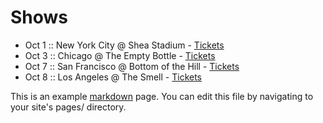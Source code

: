 # Shows

- Oct 1 :: New York City @ Shea Stadium - [Tickets](http://www.example.com)
- Oct 3 :: Chicago @ The Empty Bottle - [Tickets](http://www.example.com)
- Oct 7 :: San Francisco @ Bottom of the Hill - [Tickets](http://www.example.com)
- Oct 8 :: Los Angeles @ The Smell - [Tickets](http://www.thesmell.org/savethesmell)

This is an example [markdown](https://daringfireball.net/projects/markdown/syntax) page. You can edit this file by navigating to your site's pages/ directory.
